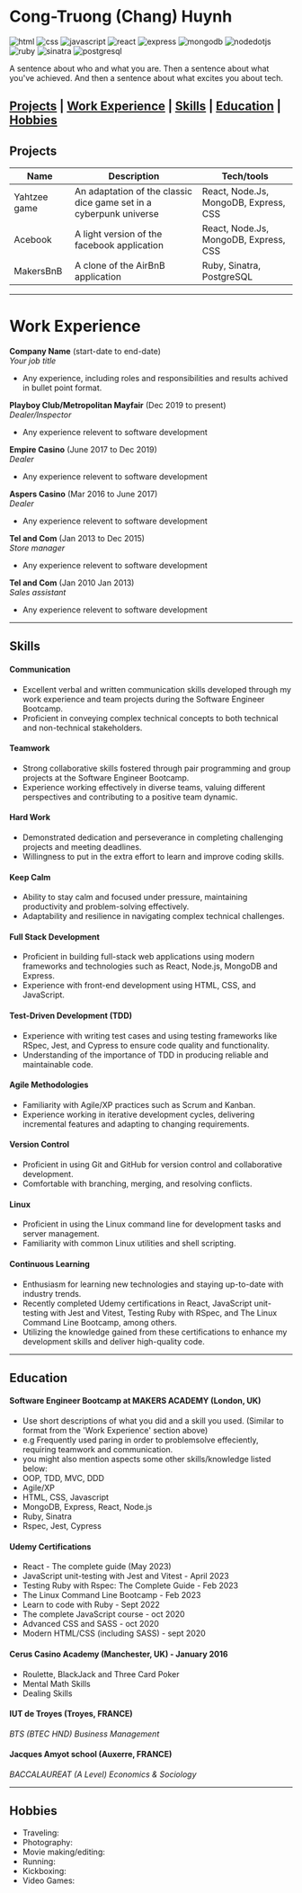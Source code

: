 # Cong-Truong (Chang) Huynh

![html](https://img.shields.io/badge/HTML-orange?style=for-the-badge&logoColor=white&logo=html5)
![css](https://img.shields.io/badge/CSS-blue?style=for-the-badge&logoColor=white&logo=css3)
![javascript](https://img.shields.io/badge/JAVASCRIPT-yellow?style=for-the-badge&logoColor=white&logo=javascript)
![react](https://img.shields.io/badge/REACT-blue?style=for-the-badge&logoColor=white&logo=react)
![express](https://img.shields.io/badge/EXPRESS-orange?style=for-the-badge&logoColor=white&logo=express)
![mongodb](https://img.shields.io/badge/MONGODB-brightgreen?style=for-the-badge&logoColor=white&logo=mongodb)
![nodedotjs](https://img.shields.io/badge/NODE.JS-green?style=for-the-badge&logoColor=white&logo=nodedotjs)
![ruby](https://img.shields.io/badge/RUBY-red?style=for-the-badge&logoColor=white&logo=ruby)
![sinatra](https://img.shields.io/badge/SINATRA-grey?style=for-the-badge&logoColor=white&logo=rubysinatra)
![postgresql](https://img.shields.io/badge/POSTGRESQL-blue?style=for-the-badge&logoColor=white&logo=postgresql)

A sentence about who and what you are. Then a sentence about what you've achieved. And then a sentence about what excites you about tech.

[Projects](#projects) | [Work Experience](#work-experience) | [Skills](#skills) | [Education](#education) | [Hobbies](#hobbies)
---

## Projects

| Name                         | Description | Tech/tools |
| ---------------------------- | ------------ | ------------------------------------- |
| Yahtzee game | An adaptation of the classic dice game set in a cyberpunk universe | React, Node.Js, MongoDB, Express, CSS |
| Acebook | A light version of the facebook application  | React, Node.Js, MongoDB, Express, CSS |
| MakersBnB | A clone of the AirBnB application | Ruby, Sinatra, PostgreSQL |

---

# Work Experience

**Company Name** (start-date to end-date)  
_Your job title_
- Any experience, including roles and responsibilities and results achived in bullet point format.

**Playboy Club/Metropolitan Mayfair** (Dec 2019 to present)  
_Dealer/Inspector_
- Any experience relevent to software development

**Empire Casino** (June 2017 to Dec 2019)  
_Dealer_
- Any experience relevent to software development

**Aspers Casino** (Mar 2016 to June 2017)  
_Dealer_
- Any experience relevent to software development
 
**Tel and Com** (Jan 2013 to Dec 2015)  
_Store manager_
- Any experience relevent to software development

**Tel and Com** (Jan 2010 Jan 2013)  
_Sales assistant_
- Any experience relevent to software development

---

## Skills

#### Communication
- Excellent verbal and written communication skills developed through my work experience and team projects during the Software Engineer Bootcamp.
- Proficient in conveying complex technical concepts to both technical and non-technical stakeholders.

#### Teamwork
- Strong collaborative skills fostered through pair programming and group projects at the Software Engineer Bootcamp.
- Experience working effectively in diverse teams, valuing different perspectives and contributing to a positive team dynamic.

#### Hard Work
- Demonstrated dedication and perseverance in completing challenging projects and meeting deadlines.
- Willingness to put in the extra effort to learn and improve coding skills.

#### Keep Calm
- Ability to stay calm and focused under pressure, maintaining productivity and problem-solving effectively.
- Adaptability and resilience in navigating complex technical challenges.

#### Full Stack Development
- Proficient in building full-stack web applications using modern frameworks and technologies such as React, Node.js, MongoDB and Express.
- Experience with front-end development using HTML, CSS, and JavaScript.

#### Test-Driven Development (TDD)
- Experience with writing test cases and using testing frameworks like RSpec, Jest, and Cypress to ensure code quality and functionality.
- Understanding of the importance of TDD in producing reliable and maintainable code.

#### Agile Methodologies
- Familiarity with Agile/XP practices such as Scrum and Kanban.
- Experience working in iterative development cycles, delivering incremental features and adapting to changing requirements.

#### Version Control
- Proficient in using Git and GitHub for version control and collaborative development.
- Comfortable with branching, merging, and resolving conflicts.

#### Linux
- Proficient in using the Linux command line for development tasks and server management.
- Familiarity with common Linux utilities and shell scripting.

#### Continuous Learning
- Enthusiasm for learning new technologies and staying up-to-date with industry trends.
- Recently completed Udemy certifications in React, JavaScript unit-testing with Jest and Vitest, Testing Ruby with RSpec, and The Linux Command Line Bootcamp, among others.
- Utilizing the knowledge gained from these certifications to enhance my development skills and deliver high-quality code.

---

## Education

#### Software Engineer Bootcamp at MAKERS ACADEMY (London, UK)
- Use short descriptions of what you did and a skill you used. (Similar to format from the 'Work Experience' section above)
- e.g Frequently used paring in order to problemsolve effeciently, requiring teamwork and communication.
- you might also mention aspects some other skills/knowledge listed below: 
- OOP, TDD, MVC, DDD
- Agile/XP
- HTML, CSS, Javascript
- MongoDB, Express, React, Node.js
- Ruby, Sinatra
- Rspec, Jest, Cypress

#### Udemy Certifications
- React - The complete guide (May 2023)
- JavaScript unit-testing with Jest and Vitest - April 2023
- Testing Ruby with Rspec: The Complete Guide - Feb 2023
- The Linux Command Line Bootcamp - Feb 2023
- Learn to code with Ruby - Sept 2022
- The complete JavaScript course - oct 2020
- Advanced CSS and SASS - oct 2020
- Modern HTML/CSS (including SASS) - sept 2020

#### Cerus Casino Academy (Manchester, UK) - January 2016
- Roulette, BlackJack and Three Card Poker
- Mental Math Skills
- Dealing Skills

#### IUT de Troyes (Troyes, FRANCE)
_BTS (BTEC HND) Business Management_

#### Jacques Amyot school (Auxerre, FRANCE)
_BACCALAUREAT (A Level) Economics & Sociology_

---

## Hobbies

- Traveling:
- Photography: 
- Movie making/editing:
- Running:
- Kickboxing:
- Video Games: 
